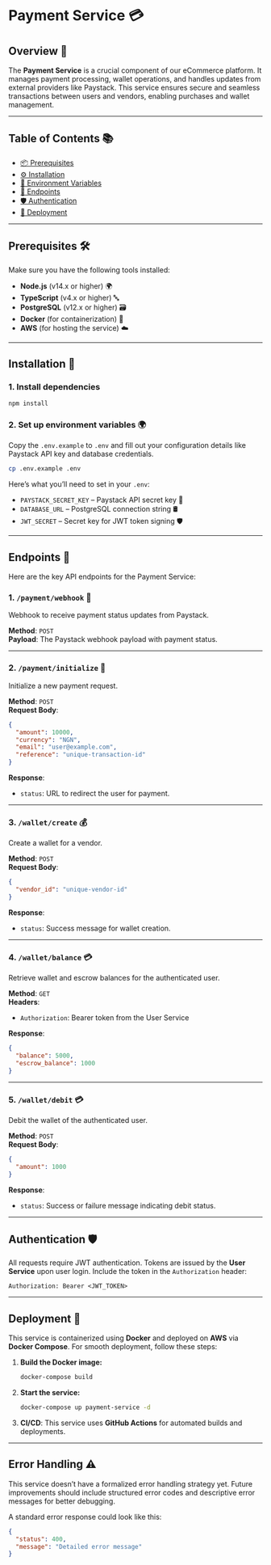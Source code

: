 # Payment Service 💳

## Overview 🌟

The **Payment Service** is a crucial component of our eCommerce platform. It manages payment processing, wallet operations, and handles updates from external providers like Paystack. This service ensures secure and seamless transactions between users and vendors, enabling purchases and wallet management.

---

## Table of Contents 📚

- [📦 Prerequisites](#prerequisites)
- [⚙️ Installation](#installation)
- [🔑 Environment Variables](#environment-variables)
- [🔌 Endpoints](#endpoints)
- [🛡️ Authentication](#authentication)
- [🚀 Deployment](#deployment)

---

## Prerequisites 🛠️

Make sure you have the following tools installed:

- **Node.js** (v14.x or higher) 🌍
- **TypeScript** (v4.x or higher) 🔤
- **PostgreSQL** (v12.x or higher) 🗃️
- **Docker** (for containerization) 🐋
- **AWS** (for hosting the service) ☁️

---

## Installation 🚧

### 1. Install dependencies

```bash
npm install
```

### 2. Set up environment variables 🌍

Copy the `.env.example` to `.env` and fill out your configuration details like Paystack API key and database credentials.

```bash
cp .env.example .env
```

Here’s what you’ll need to set in your `.env`:

- `PAYSTACK_SECRET_KEY` – Paystack API secret key 🔑
- `DATABASE_URL` – PostgreSQL connection string 🛢️
- `JWT_SECRET` – Secret key for JWT token signing 🛡️

---

## Endpoints 🔌

Here are the key API endpoints for the Payment Service:

### **1. `/payment/webhook`** 📲  
Webhook to receive payment status updates from Paystack.

**Method**: `POST`  
**Payload**: The Paystack webhook payload with payment status.

---

### **2. `/payment/initialize`** 💸  
Initialize a new payment request.

**Method**: `POST`  
**Request Body**:
```json
{
  "amount": 10000,
  "currency": "NGN",
  "email": "user@example.com",
  "reference": "unique-transaction-id"
}
```

**Response**:  
- `status`: URL to redirect the user for payment.

---

### **3. `/wallet/create`** 💰  
Create a wallet for a vendor.

**Method**: `POST`  
**Request Body**:
```json
{
  "vendor_id": "unique-vendor-id"
}
```

**Response**:  
- `status`: Success message for wallet creation.

---

### **4. `/wallet/balance`** 💳  
Retrieve wallet and escrow balances for the authenticated user.

**Method**: `GET`  
**Headers**:
- `Authorization`: Bearer token from the User Service

**Response**:
```json
{
  "balance": 5000,
  "escrow_balance": 1000
}
```

---

### **5. `/wallet/debit`** 💳  
Debit the wallet of the authenticated user.

**Method**: `POST`  
**Request Body**:
```json
{
  "amount": 1000
}
```

**Response**:  
- `status`: Success or failure message indicating debit status.

---

## Authentication 🛡️

All requests require JWT authentication. Tokens are issued by the **User Service** upon user login. Include the token in the `Authorization` header:

```
Authorization: Bearer <JWT_TOKEN>
```

---

## Deployment 🚀

This service is containerized using **Docker** and deployed on **AWS** via **Docker Compose**. For smooth deployment, follow these steps:

1. **Build the Docker image:**

   ```bash
   docker-compose build
   ```

2. **Start the service:**

   ```bash
   docker-compose up payment-service -d
   ```

3. **CI/CD**: This service uses **GitHub Actions** for automated builds and deployments.

---

## Error Handling ⚠️

This service doesn’t have a formalized error handling strategy yet. Future improvements should include structured error codes and descriptive error messages for better debugging.

A standard error response could look like this:
```json
{
  "status": 400,
  "message": "Detailed error message"
}
```